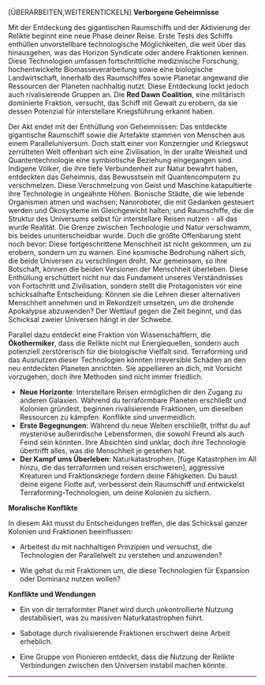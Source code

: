 [ÜBERARBEITEN,WEITERENTICKELN]
**Verborgene Geheimnisse**

Mit der Entdeckung des gigantischen Raumschiffs und der Aktivierung der Relikte beginnt eine neue Phase deiner Reise. Erste Tests des Schiffs enthüllen unvorstellbare technologische Möglichkeiten, die weit über das hinausgehen, was das Horizon Syndicate oder andere Fraktionen kennen. Diese Technologien umfassen fortschrittliche medizinische Forschung, hochentwickelte Biomasseverarbeitung sowie eine biologische Landwirtschaft, innerhalb des Raumschiffes sowie Planetar angewand die Ressourcen der Planeten nachhaltig nutzt. Diese Entdeckung lockt jedoch auch rivalisierende Gruppen an. Die **Red Dawn Coalition**, eine militärisch dominierte Fraktion, versucht, das Schiff mit Gewalt zu erobern, da sie dessen Potenzial für interstellare Kriegsführung erkannt haben.

Der Akt endet mit der Enthüllung von Geheimnissen: Das entdeckte gigantische Raumschiff sowie die Artefakte stammen von Menschen aus einem Paralleluniversum. Doch statt einer von Konzerngier und Kriegswut zerrütteten Welt offenbart sich eine Zivilisation, in der uralte Weisheit und Quantentechnologie eine symbiotische Beziehung eingegangen sind. Indigene Völker, die ihre tiefe Verbundenheit zur Natur bewahrt haben, entdeckten das Geheimnis, das Bewusstsein mit Quantencomputern zu verschmelzen. Diese Verschmelzung von Geist und Maschine katapultierte ihre Technologie in ungeahnte Höhen. Bionische Städte, die wie lebende Organismen atmen und wachsen; Nanoroboter, die mit Gedanken gesteuert werden und Ökosysteme im Gleichgewicht halten; und Raumschiffe, die die Struktur des Universums selbst für interstellare Reisen nutzen - all das wurde Realität. Die Grenze zwischen Technologie und Natur verschwamm, bis beides ununterscheidbar wurde. Doch die größte Offenbarung steht noch bevor: Diese fortgeschrittene Menschheit ist nicht gekommen, um zu erobern, sondern um zu warnen. Eine kosmische Bedrohung nähert sich, die beide Universen zu verschlingen droht. Nur gemeinsam, so ihre Botschaft, können die beiden Versionen der Menschheit überleben. Diese Enthüllung erschüttert nicht nur das Fundament unseres Verständnisses von Fortschritt und Zivilisation, sondern stellt die Protagonisten vor eine schicksalhafte Entscheidung: Können sie die Lehren dieser alternativen Menschheit annehmen und in Rekordzeit umsetzen, um die drohende Apokalypse abzuwenden? Der Wettlauf gegen die Zeit beginnt, und das Schicksal zweier Universen hängt in der Schwebe.

Parallel dazu entdeckt eine Fraktion von Wissenschaftlern, die **Ökothermiker**, dass die Relikte nicht nur Energiequellen, sondern auch potenziell zerstörerisch für die biologische Vielfalt sind. Terraforming und das Ausnutzen dieser Technologien könnten irreversible Schäden an den neu entdeckten Planeten anrichten. Sie appellieren an dich, mit Vorsicht vorzugehen, doch ihre Methoden sind nicht immer friedlich.

- **Neue Horizonte**: Interstellare Reisen ermöglichen dir den Zugang zu anderen Galaxien. Während du terraformbare Planeten erschließt und Kolonien gründest, beginnen rivalisierende Fraktionen, um dieselben Ressourcen zu kämpfen. Konflikte sind unvermeidlich.
- **Erste Begegnungen**: Während du neue Welten erschließt, triffst du auf mysteriöse außerirdische Lebensformen, die sowohl Freund als auch Feind sein könnten. Ihre Absichten sind unklar, doch ihre Technologie übertrifft alles, was die Menschheit je gesehen hat.
- **Der Kampf ums Überleben**: Naturkatastrophen, [füge Katastrphen im All hinzu, die das terraformen und reisen erschweren], aggressive Kreaturen und Fraktionskriege fordern deine Fähigkeiten. Du baust deine eigene Flotte auf, verbesserst dein Raumschiff und entwickelst Terraforming-Technologien, um deine Kolonien zu sichern.

**Moralische Konflikte**

In diesem Akt musst du Entscheidungen treffen, die das Schicksal ganzer Kolonien und Fraktionen beeinflussen:

- Arbeitest du mit nachhaltigen Prinzipien und versuchst, die Technologien der Parallelwelt zu verstehen und anzuwenden?
    
- Wie gehst du mit Fraktionen um, die diese Technologien für Expansion oder Dominanz nutzen wollen?
    

**Konflikte und Wendungen**

- Ein von dir terraformter Planet wird durch unkontrollierte Nutzung destabilisiert, was zu massiven Naturkatastrophen führt.
    
- Sabotage durch rivalisierende Fraktionen erschwert deine Arbeit erheblich.
    
- Eine Gruppe von Pionieren entdeckt, dass die Nutzung der Relikte Verbindungen zwischen den Universen instabil machen könnte.
    

---
